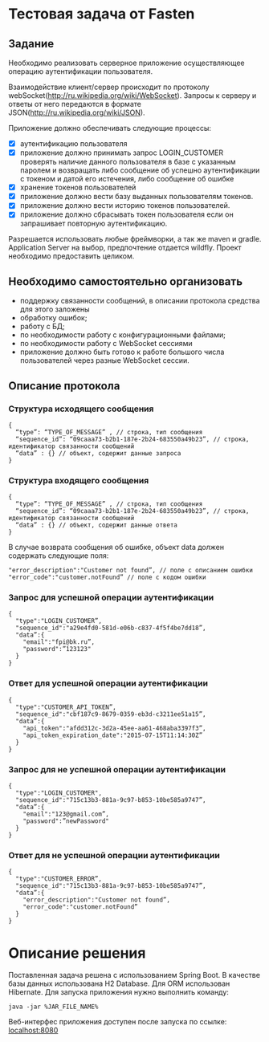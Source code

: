 # Тестовая задача от Fasten
## Задание
Необходимо реализовать серверное приложение  осуществляющее операцию аутентификации пользователя.

Взаимодействие клиент/сервер происходит по протоколу webSocket(http://ru.wikipedia.org/wiki/WebSocket). Запросы к серверу и ответы от него передаются в формате JSON(http://ru.wikipedia.org/wiki/JSON). 

Приложение должно обеспечивать следующие процессы:
- [x] аутентификацию пользователя
- [x] приложение должно принимать запрос LOGIN_CUSTOMER проверять наличие данного пользователя в базе с указанным паролем и возвращать либо сообщение об успешно аутентификации с токеном и датой его истечения, либо сообщение об ошибке
- [x] хранение токенов пользователей 
- [x] приложение должно вести базу выданных пользователям токенов.
- [x] приложение должно вести историю токенов пользователей.
- [x] приложение должно сбрасывать токен пользователя если он запрашивает повторную аутентификацию.

Разрешается использовать любые фреймворки, а так же maven и gradle.
Application Server на выбор, предпочтение отдается wildfly.
Проект необходимо предоставить целиком.

## Необходимо самостоятельно организовать
* поддержку связанности сообщений, в описании протокола средства для этого заложены
* обработку ошибок;
* работу с БД;
* по необходимости работу с конфигурационными файлами;
* по необходимости работу с WebSocket сессиями
* приложение должно быть готово к работе большого числа пользователей через разные WebSocket сессии.

## Описание протокола
### Структура исходящего сообщения

    { 
      “type”: “TYPE_OF_MESSAGE” , // строка, тип сообщения
      “sequence_id”: “09caaa73-b2b1-187e-2b24-683550a49b23”, // строка, идентификатор связанности сообщений
      “data” : {} // объект, содержит данные запроса
    }


### Структура входящего сообщения
    { 
      “type”: “TYPE_OF_MESSAGE” , // строка, тип сообщения
      “sequence_id”: “09caaa73-b2b1-187e-2b24-683550a49b23”, // строка, идентификатор связанности сообщений
      “data” : {} // объект, содержит данные ответа
    }

В случае возврата сообщения об ошибке, объект data должен содержать следующие поля:

    "error_description":"Customer not found”, // поле с описанием ошибки
    "error_code":"customer.notFound” // поле с кодом ошибки

### Запрос для успешной операции аутентификации
    {
      "type":"LOGIN_CUSTOMER”,
      "sequence_id":"a29e4fd0-581d-e06b-c837-4f5f4be7dd18”,
      "data”:{
        "email":"fpi@bk.ru”,
        "password":”123123"
      }
    }

### Ответ для успешной операции аутентификации
    {
      "type":"CUSTOMER_API_TOKEN”,
      "sequence_id":"cbf187c9-8679-0359-eb3d-c3211ee51a15”,
      "data”:{
        "api_token":"afdd312c-3d2a-45ee-aa61-468aba3397f3”,
        "api_token_expiration_date":"2015-07-15T11:14:30Z”
      }
    }

### Запрос для не успешной операции аутентификации
    {
      "type":"LOGIN_CUSTOMER",
      "sequence_id":"715c13b3-881a-9c97-b853-10be585a9747”,
      "data”:{
        "email":"123@gmail.com”,
        "password":”newPassword"
      }
    }

### Ответ для не успешной операции аутентификации
    {
      "type":"CUSTOMER_ERROR”,
      "sequence_id":"715c13b3-881a-9c97-b853-10be585a9747”,
      "data”:{
        "error_description":"Customer not found”,
        "error_code":"customer.notFound”
      }
    }
    
# Описание решения
Поставленная задача решена с использованием Spring Boot. В качестве базы данных использована H2 Database. Для ORM использован Hibernate.
Для запуска приложения нужно выполнить команду:

    java -jar %JAR_FILE_NAME%
    
Веб-интерфес приложения доступен после запуска по ссылке:
[localhost:8080](http://localhost:8080/)